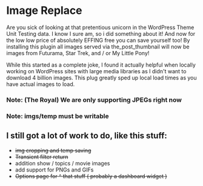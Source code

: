 # Image Replace

Are you sick of looking at that pretentious unicorn in the WordPress Theme Unit Testing data.  I know I sure am, so i did something about it! And now for the low low price of absolutely EFFING free you can save yourself too!  By installing this plugin all images served via the_post_thumbnail will now be images from Futurama, Star Trek, and / or My Little Pony!

While this started as a complete joke, I found it actually helpful when locally working on WordPress sites with large media libraries as I didn't want to download 4 billion images.  This plug greatly sped up local load times as you have actual images to load.

### Note: (The Royal) We are only supporting JPEGs right now

### Note: imgs/temp must be writable

## I still got a lot of work to do, like this stuff:
- ~~img cropping and temp saving~~
- ~~Transient filter return~~
- addition show / topics / movie images
- add support for PNGs and GIFs
- ~~Options page for ^ that stuff ( probably a dashboard widget )~~
